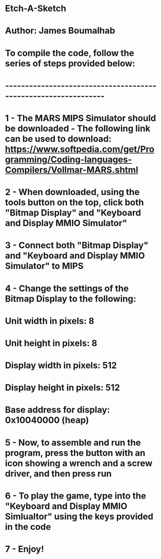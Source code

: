 # Etch-A-Sketch

# Author: James Boumalhab

# To compile the code, follow the series of steps provided below:
# ---------------------------------------------------------------

# 1 - The MARS MIPS Simulator should be downloaded - The following link can be used to download: https://www.softpedia.com/get/Programming/Coding-languages-Compilers/Vollmar-MARS.shtml

# 2 - When downloaded, using the tools button on the top, click both "Bitmap Display" and "Keyboard and Display MMIO Simulator"

# 3 - Connect both "Bitmap Display" and "Keyboard and Display MMIO Simulator" to MIPS

# 4 - Change the settings of the Bitmap Display to the following:

# Unit width in pixels: 8
# Unit height in pixels: 8
# Display width in pixels: 512
# Display height in pixels: 512
# Base address for display: 0x10040000 (heap)


# 5 - Now, to assemble and run the program, press the button with an icon showing a wrench and a screw driver, and then press run


# 6 - To play the game, type into the "Keyboard and Display MMIO Simlualtor" using the keys provided in the code

# 7 - Enjoy!


